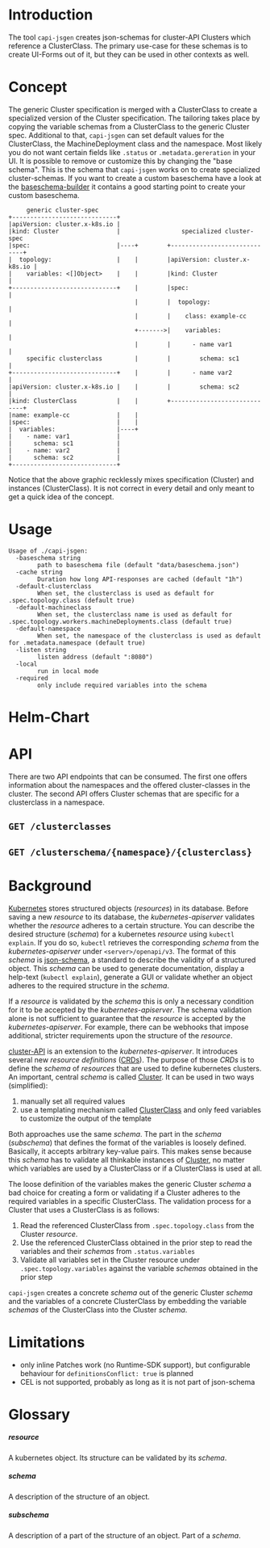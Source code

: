 # Introduction
The tool `capi-jsgen` creates json-schemas for cluster-API Clusters which reference a ClusterClass. The primary use-case for these schemas is to create UI-Forms out of it, but they can be used in other contexts as well.

# Concept
The generic Cluster specification is merged with a ClusterClass to create a specialized version of the Cluster specification. The tailoring takes place by copying the variable schemas from a ClusterClass to the generic Cluster spec. Additional to that, `capi-jsgen` can set default values for the ClusterClass, the MachineDeployment class and the namespace. Most likely you do not want certain fields like  `.status` or `.metadata.gereration` in your UI. It is possible to remove or customize this by changing the "base schema". This is the schema that `capi-jsgen` works on to create specialized cluster-schemas. If you want to create a custom baseschema have a look at the [baseschema-builder](hack/baseschema-builder) it contains a good starting point to create your custom baseschema.
```
     generic cluster-spec
+-----------------------------+
|apiVersion: cluster.x-k8s.io |          
|kind: Cluster                |                 specialized cluster-spec
|spec:                        |----+        +-----------------------------+
|  topology:                  |    |        |apiVersion: cluster.x-k8s.io |
|    variables: <[]Object>    |    |        |kind: Cluster                |
+-----------------------------+    |        |spec:                        |
                                   |        |  topology:                  |
                                   |        |    class: example-cc        |
                                   +------->|    variables:               |
                                   |        |      - name var1            |
     specific clusterclass         |        |        schema: sc1          |
+-----------------------------+    |        |      - name var2            |
|apiVersion: cluster.x-k8s.io |    |        |        schema: sc2          |
|kind: ClusterClass           |    |        +-----------------------------+
|name: example-cc             |    |        
|spec:                        |    |     
|  variables:                 |----+     
|    - name: var1             |          
|      schema: sc1            |          
|    - name: var2             |          
|      schema: sc2            |          
+-----------------------------+
```
Notice that the above graphic recklessly mixes specification (Cluster) and instances (ClusterClass). It is not correct in every detail and only meant to get a quick idea of the concept.
# Usage
```
Usage of ./capi-jsgen:
  -baseschema string
        path to baseschema file (default "data/baseschema.json")
  -cache string
        Duration how long API-responses are cached (default "1h")
  -default-clusterclass
        When set, the clusterclass is used as default for .spec.topology.class (default true)
  -default-machineclass
        When set, the clusterclass name is used as default for .spec.topology.workers.machineDeployments.class (default true)
  -default-namespace
        When set, the namespace of the clusterclass is used as default for .metadata.namespace (default true)
  -listen string
        listen address (default ":8080")
  -local
        run in local mode
  -required
        only include required variables into the schema

```
# Helm-Chart
# API
There are two API endpoints that can be consumed. The first one offers information about the namespaces and the offered cluster-classes in the cluster. The second API offers Cluster schemas that are specific for a clusterclass in a namespace.
## `GET /clusterclasses`
## `GET /clusterschema/{namespace}/{clusterclass}`

# Background
[Kubernetes](https://kubernetes.io) stores structured objects (_resources_) in its database. Before saving a new _resource_ to its database, the _kubernetes-apiserver_ validates whether the _resource_ adheres to a certain structure. You can describe the desired structure (_schema_) for a kubernetes _resource_ using `kubectl explain`. If you do so, `kubectl` retrieves the corresponding _schema_ from the _kubernetes-apiserver_ under `<server>/openapi/v3`. The format of this _schema_ is  [json-schema](https://json-schema.org), a standard to describe the validity of a structured object. This _schema_ can be used to generate documentation, display a help-text (`kubectl explain`), generate a GUI or validate whether an object adheres to the required structure in the _schema_.

If a _resource_ is validated by the _schema_ this is only a necessary condition for it to be accepted by the _kubernetes-apiserver_. The schema validation alone is not sufficient to guarantee that the _resource_ is accepted by the _kubernetes-apiserver_. For example, there can be webhooks that impose additional, stricter requirements upon the structure of the _resource_.

[cluster-API](https://github.com/kubernetes-sigs/cluster-api) is an extension to the _kubernetes-apiserver_. It introduces several new _resource definitions_ ([CRDs](https://kubernetes.io/docs/concepts/extend-kubernetes/api-extension/custom-resources/)). The purpose of those _CRDs_ is to define the _schema_ of _resources_ that are used to define kubernetes clusters. An important, central _schema_ is called [Cluster](https://doc.crds.dev/github.com/kubernetes-sigs/cluster-api/cluster.x-k8s.io/Cluster/v1beta1@v1.7.3). It can be used in two ways (simplified):
1. manually set all required values
2. use a templating mechanism called [ClusterClass](https://cluster-api.sigs.k8s.io/tasks/experimental-features/cluster-class/) and only feed variables to customize the output of the template

Both approaches use the same _schema_. The part in the _schema_ (_subschema_) that defines the format of the variables is loosely defined. Basically, it accepts arbitrary key-value pairs. This makes sense because this _schema_ has to validate all thinkable instances of [Cluster](https://doc.crds.dev/github.com/kubernetes-sigs/cluster-api/cluster.x-k8s.io/Cluster/v1beta1@v1.7.3), no matter which variables are used by a ClusterClass or if a ClusterClass is used at all.

The loose definition of the variables makes the generic Cluster _schema_ a bad choice for creating a form or validating if a Cluster adheres to the required variables in a specific ClusterClass. The validation process for a Cluster that uses a ClusterClass is as follows:
1. Read the referenced ClusterClass from `.spec.topology.class` from the Cluster _resource_.
2. Use the referenced ClusterClass obtained in the prior step to read the variables and their _schemas_ from `.status.variables` 
3. Validate all variables set in the Cluster resource under `.spec.topology.variables` against the variable _schemas_ obtained in the prior step
 
<quote>`capi-jsgen` creates a concrete _schema_ out of the generic Cluster _schema_ and the variables of a concrete ClusterClass by embedding the variable _schemas_ of the ClusterClass into the Cluster _schema_.</quote>

# Limitations
* only inline Patches work (no Runtime-SDK support), but configurable behaviour for `definitionsConflict: true` is planned
* CEL is not supported, probably as long as it is not part of json-schema
# Glossary
##### resource
A kubernetes object. Its structure can be validated by its _schema_.
##### schema
A description of the structure of an object.
##### subschema
A description of a part of the structure of an object. Part of a _schema_.